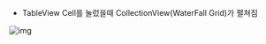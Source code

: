 
- TableView Cell를 눌렀을때 CollectionView(WaterFall Grid)가 펼쳐짐</br>

![img](https://github.com/JangJaeHyung1/TableViewInCollectionView/assets/37135479/0d53c14d-b633-4a92-9ec9-08ef4c930de5)
